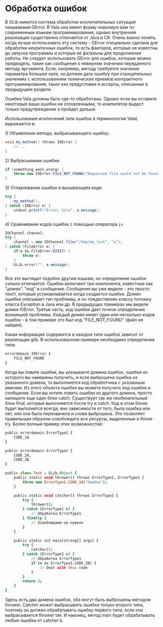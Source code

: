 # Обработка ошибок

В GLib имеется система обработки исключительных ситуаций называемая GError. В Vala она имеет форму знакомую вам по современным языкам программирования, однако внутренняя реализация существенно отличается от Java и C\#. Очень важно понять, когда лучше использовать эту систему - GError специально сделана для обработки некритичных ошибок, то есть факторов, которые не известны до запуска программы и которые не фатальны для продолжения работы. Не следует использовать GError для ошибок, которые можно предвидеть, такие как сообщение о неверном значении переданного методу аргумента. Если, например, методу требуется значение параметра большее нуля, он должен дать ошибку при отрицательных значениях с использованием технических приемов контрактного программирования, таких как предусловия и ассерты, описанные в предыдущем разделе.

Ошибки Vala должны быть где-то обработаны. Однако если вы оставите некоторые ваши ошибки не отловленными, то компилятор выдаст только предупреждение и пройдет дальше.

Использование исключений \(или ошибок в терминологии Vala\) выражается в:

1\) Объявлении метода, выбрасывающего ошибку:

```csharp
void my_method() throws IOError {
    // ...
}
```

2\) Выбрасывании ошибки:

```csharp
if (something_went_wrong) {
    throw new IOError.FILE_NOT_FOUND("Requested file could not be found.");
}
```

3\) Отлавливании ошибки в вызывающем коде:

```csharp
try {
    my_method();
} catch (IOError e) {
    stdout.printf("Error: %s\n", e.message);
}
```

4\) Сравнивании кодов ошибок с помощью оператора `is`

```csharp
IOChannel channel;
try {
    channel = new IOChannel.file("/tmp/my_lock", "w");
} catch (FileError e) {
    if(e is FileError.EXIST) {
        throw e;
    }
    GLib.error("", e.message);
}
```

Все это выглядит подобно другим языкам, но определение ошибок сильно отличается. Ошибки включают три компонента, известные как "домен", "код" и сообщение. Сообщения вы уже видели - это просто текст, который устанавливается когда создается ошибка. Домен ошибки описывает тип проблемы, и он тождественен классу потомку класса Exception в Java или др. В предыдущих примерах мы видели домен IOError. Третья часть, код ошибки дает точное определение возникшей проблемы. Каждый домен имеет один или несколько кодов ошибок - в том примере это был код "FILE\_NOT\_FOUND" \(файл не найден\).

Какая информация содержится в каждом типе ошибок зависит от реализации glib. В использованном примере необходимо определение типа:

```coffeescript
errordomain IOError {
    FILE_NOT_FOUND
}
```

Когда вы ловите ошибки, вы указываете домена ошибок, ошибки из которого вы намерены получить, и если выброшена ошибка из указанного домена, то выполняется код обработчика с указанным именем. Из этого объекта ошибки вы можете получить код ошибки и сообщение. Если вы хотите ловить ошибки из другого домена, просто напишите еще один блок catch. Существует так же необязательный блок final, который выполняется после try и catch. Код в этом блоке будет выполнятся всегда, вне зависимости от того, была ошибка или нет, или она была перехвачена и снова выброшена. Это позволяет правильным образом освобождать все ресурсы, выделенные в блоке try. Более полный пример этих возможностей:

```coffeescript
public errordomain ErrorType1 {
    CODE_1A
}

public errordomain ErrorType2 {
    CODE_2A,
    CODE_2B
}

public class Test : GLib.Object {
    public static void thrower() throws ErrorType1, ErrorType2 {
        throw new ErrorType1.CODE_1A("Ошибка");
    }

    public static void catcher() throws ErrorType2 {
        try {
            thrower();
        } catch (ErrorType1 e) {
            // Обработка ErrorType1
        } finally {
            // Освобождаем не нужное
        }
    }

    public static int main(string[] args) {
        try {
            catcher();
        } catch (ErrorType2 e) {
            // Обработка ErrorType1
            if (e is ErrorType2.CODE_2B) {
                // Deal with this code
            }
        }
        return 0;
    }
}
```

Здесь есть два домена ошибок, оба могут быть выброшены методом thrower. Catcher может выбрасывать ошибки только второго типа, поэтому он должен обрабатывать ошибку первого типа, если она выбрасывается thrower'ом. И наконец, метод main будет обрабатывать любые ошибки от catcher'a.  


